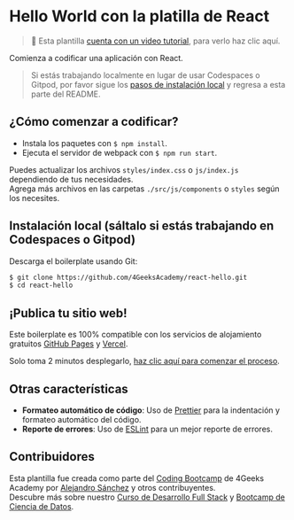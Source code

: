 # Hello World con la platilla de React

> 🎥 Esta plantilla [cuenta con un video tutorial](https://youtu.be/oGpSVBsq7BA), para verlo haz clic aquí.

Comienza a codificar una aplicación con React.

> Si estás trabajando localmente en lugar de usar Codespaces o Gitpod, por favor sigue los [pasos de instalación local](#instalación-local-sáltalo-si-estás-trabajando-en-codespaces-o-gitpod) y regresa a esta parte del README.

## ¿Cómo comenzar a codificar?

- Instala los paquetes con `$ npm install`.
- Ejecuta el servidor de webpack con `$ npm run start`.

Puedes actualizar los archivos `styles/index.css` o `js/index.js` dependiendo de tus necesidades.  
Agrega más archivos en las carpetas `./src/js/components` o `styles` según los necesites.

## Instalación local (sáltalo si estás trabajando en Codespaces o Gitpod)

Descarga el boilerplate usando Git:

```bash
$ git clone https://github.com/4GeeksAcademy/react-hello.git
$ cd react-hello
```

## ¡Publica tu sitio web!

Este boilerplate es 100% compatible con los servicios de alojamiento gratuitos [GitHub Pages](https://pages.github.com/) y [Vercel](https://vercel.com/).

Solo toma 2 minutos desplegarlo, [haz clic aquí para comenzar el proceso](https://4geeks.com/docs/start/deploy-to-render-com).

## Otras características

- **Formateo automático de código**: Uso de [Prettier](https://prettier.io/) para la indentación y formateo automático del código.
- **Reporte de errores**: Uso de [ESLint](https://eslint.org/) para un mejor reporte de errores.

## Contribuidores

Esta plantilla fue creada como parte del [Coding Bootcamp](https://4geeksacademy.com/us/coding-bootcamp) de 4Geeks Academy por [Alejandro Sánchez](https://twitter.com/alesanchezr) y otros contribuyentes.  
Descubre más sobre nuestro [Curso de Desarrollo Full Stack](https://4geeksacademy.com/us/coding-bootcamps/part-time-full-stack-developer) y [Bootcamp de Ciencia de Datos](https://4geeksacademy.com/us/coding-bootcamps/datascience-machine-learning).
